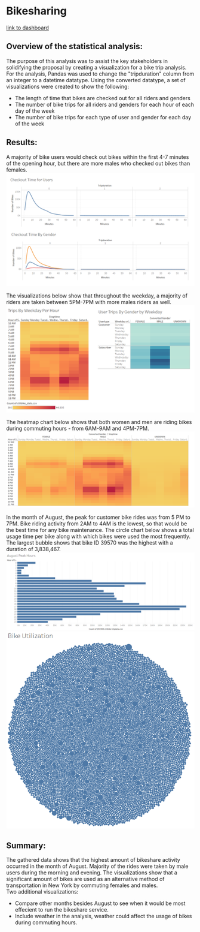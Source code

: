 # Bikesharing
[link to dashboard](https://public.tableau.com/profile/eunji.chung#!/vizhome/Bikesharing_16157419224070/Bikesharing)
## Overview of the statistical analysis:
The purpose of this analysis was to assist the key stakeholders in solidifying the proposal by creating a visualization for a bike trip analysis. For the analysis, Pandas was used to change the "tripduration" column from an integer to a datetime datatype. Using the converted datatype, a set of visualizations were created to show the following:
- The length of time that bikes are checked out for all riders and genders</br>
- The number of bike trips for all riders and genders for each hour of each day of the week</br> 
- The number of bike trips for each type of user and gender for each day of the week</br> 

## Results:
A majority of bike users would check out bikes within the first 4-7 minutes of the opening hour, but there are more males who checked out bikes than females.  
![checkout](https://github.com/echuung94/bikesharing/blob/main/images/checkout.png)

The visualizations below show that throughout the weekday, a majority of riders are taken between 5PM-7PM with more males riders as well. 
![weekdaytrips](https://github.com/echuung94/bikesharing/blob/main/images/weekdaytrips.png)

The heatmap chart below shows that both women and men are riding bikes during commuting hours - from 6AM-9AM and 4PM-7PM. 
![tripsbygender](https://github.com/echuung94/bikesharing/blob/main/images/tripsbygender.png)

In the month of August, the peak for customer bike rides was from 5 PM to 7PM. Bike riding activity from 2AM to 4AM is the lowest, so that would be the best time for any bike maintenance. The circle chart below shows a total usage time per bike along with which bikes were used the most frequently. The largest bubble shows that bike ID 39570 was the highest with a duration of 3,838,467. 
![augustpeak](https://github.com/echuung94/bikesharing/blob/main/images/augustpeak.png)
![bikeutilization](https://github.com/echuung94/bikesharing/blob/main/images/bikeutilization.png)


## Summary:
The gathered data shows that the highest amount of bikeshare activity occurred in the month of August. Majority of the rides were taken by male users during the morning and evening. The visualizations show that a significant amount of bikes are used as an alternative method of transportation in New York by commuting females and males. 
</br> 
Two additional visualizations: 
- Compare other months besides August to see when it would be most effecient to run the bikeshare service. 
- Include weather in the analysis, weather could affect the usage of bikes during commuting hours. 
